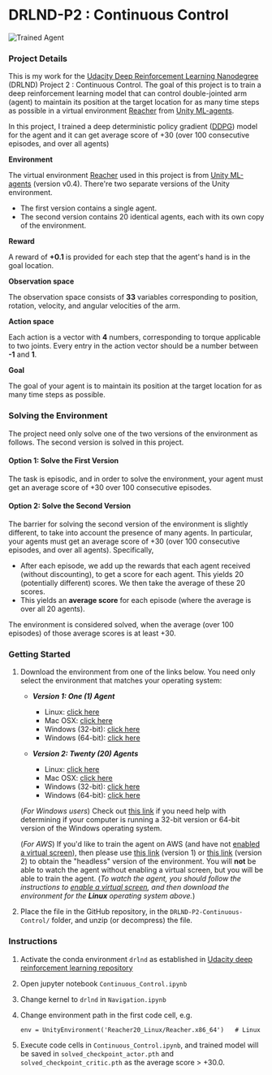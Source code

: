 [//]: # "Image References"

[image1]: https://user-images.githubusercontent.com/10624937/43851024-320ba930-9aff-11e8-8493-ee547c6af349.gif "Trained Agent"

# DRLND-P2 : Continuous Control

![Trained Agent][image1]

### Project Details

This is my work for the [Udacity Deep Reinforcement Learning Nanodegree](https://www.udacity.com/course/deep-reinforcement-learning-nanodegree--nd893) (DRLND) Project 2 : Continuous Control. The goal of this project is to train a deep reinforcement learning model that can control double-jointed arm (agent) to maintain its position at the target location for as many time steps as possible in a virtual environment [Reacher](https://github.com/Unity-Technologies/ml-agents/blob/master/docs/Learning-Environment-Examples.md#reacher) from [Unity ML-agents](https://github.com/Unity-Technologies/ml-agents). 

In this project, I trained a deep deterministic policy gradient ([DDPG](https://arxiv.org/abs/1509.02971)) model for the agent and it can get average score of +30 (over 100 consecutive episodes, and over all agents)

**Environment**

The virtual environment [Reacher](https://github.com/Unity-Technologies/ml-agents/blob/master/docs/Learning-Environment-Examples.md#reacher) used in this project is from [Unity ML-agents](https://github.com/Unity-Technologies/ml-agents) (version v0.4). There're two separate versions of the Unity environment.

- The first version contains a single agent.
- The second version contains 20 identical agents, each with its own copy of the environment.  

**Reward**

A reward of **+0.1** is provided for each step that the agent's hand is in the goal location.

**Observation space**

The observation space consists of **33** variables corresponding to position, rotation, velocity, and angular velocities of the arm.

**Action space**

Each action is a vector with **4** numbers, corresponding to torque applicable to two joints. Every entry in the action vector should be a number between **-1** and **1**.

**Goal**

The goal of your agent is to maintain its position at the target location for as many time steps as possible.



### Solving the Environment

The project need only solve one of the two versions of the environment as follows. The second version is solved in this project.

#### Option 1: Solve the First Version

The task is episodic, and in order to solve the environment,  your agent must get an average score of +30 over 100 consecutive episodes.

#### Option 2: Solve the Second Version

The barrier for solving the second version of the environment is slightly different, to take into account the presence of many agents.  In particular, your agents must get an average score of +30 (over 100 consecutive episodes, and over all agents).  Specifically,
- After each episode, we add up the rewards that each agent received (without discounting), to get a score for each agent.  This yields 20 (potentially different) scores.  We then take the average of these 20 scores. 
- This yields an **average score** for each episode (where the average is over all 20 agents).

The environment is considered solved, when the average (over 100 episodes) of those average scores is at least +30. 



### Getting Started

1. Download the environment from one of the links below.  You need only select the environment that matches your operating system:

    - **_Version 1: One (1) Agent_**
        - Linux: [click here](https://s3-us-west-1.amazonaws.com/udacity-drlnd/P2/Reacher/one_agent/Reacher_Linux.zip)
        - Mac OSX: [click here](https://s3-us-west-1.amazonaws.com/udacity-drlnd/P2/Reacher/one_agent/Reacher.app.zip)
        - Windows (32-bit): [click here](https://s3-us-west-1.amazonaws.com/udacity-drlnd/P2/Reacher/one_agent/Reacher_Windows_x86.zip)
        - Windows (64-bit): [click here](https://s3-us-west-1.amazonaws.com/udacity-drlnd/P2/Reacher/one_agent/Reacher_Windows_x86_64.zip)

    - **_Version 2: Twenty (20) Agents_**
        - Linux: [click here](https://s3-us-west-1.amazonaws.com/udacity-drlnd/P2/Reacher/Reacher_Linux.zip)
        - Mac OSX: [click here](https://s3-us-west-1.amazonaws.com/udacity-drlnd/P2/Reacher/Reacher.app.zip)
        - Windows (32-bit): [click here](https://s3-us-west-1.amazonaws.com/udacity-drlnd/P2/Reacher/Reacher_Windows_x86.zip)
        - Windows (64-bit): [click here](https://s3-us-west-1.amazonaws.com/udacity-drlnd/P2/Reacher/Reacher_Windows_x86_64.zip)
    
    (_For Windows users_) Check out [this link](https://support.microsoft.com/en-us/help/827218/how-to-determine-whether-a-computer-is-running-a-32-bit-version-or-64) if you need help with determining if your computer is running a 32-bit version or 64-bit version of the Windows operating system.

    (_For AWS_) If you'd like to train the agent on AWS (and have not [enabled a virtual screen](https://github.com/Unity-Technologies/ml-agents/blob/master/docs/Training-on-Amazon-Web-Service.md)), then please use [this link](https://s3-us-west-1.amazonaws.com/udacity-drlnd/P2/Reacher/one_agent/Reacher_Linux_NoVis.zip) (version 1) or [this link](https://s3-us-west-1.amazonaws.com/udacity-drlnd/P2/Reacher/Reacher_Linux_NoVis.zip) (version 2) to obtain the "headless" version of the environment.  You will **not** be able to watch the agent without enabling a virtual screen, but you will be able to train the agent.  (_To watch the agent, you should follow the instructions to [enable a virtual screen](https://github.com/Unity-Technologies/ml-agents/blob/master/docs/Training-on-Amazon-Web-Service.md), and then download the environment for the **Linux** operating system above._)

2. Place the file in the GitHub repository, in the `DRLND-P2-Continuous-Control/` folder, and unzip (or decompress) the file. 



### Instructions

1. Activate the conda environment `drlnd` as established in [Udacity deep reinforcement learning repository](https://github.com/udacity/deep-reinforcement-learning)

2. Open jupyter notebook `Continuous_Control.ipynb`

3. Change kernel to `drlnd` in `Navigation.ipynb`

4. Change environment path in the first code cell, e.g.

   ```
   env = UnityEnvironment('Reacher20_Linux/Reacher.x86_64')   # Linux
   ```

5. Execute code cells in `Continuous_Control.ipynb`, and trained model will be saved in `solved_checkpoint_actor.pth` and `solved_checkpoint_critic.pth` as the average score > +30.0.